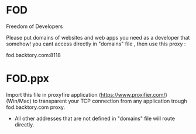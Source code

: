 # FOD
Freedom of Developers


Please put domains of websites and web apps you need as a developer that somehow! you cant access directly  in "domains" file , then use this proxy :

fod.backtory.com:8118



# FOD.ppx
Import this file in proxyfire application (https://www.proxifier.com/) (Win/Mac) to transparent your TCP connection from any application trough fod.backtory.com proxy.
* All other addresses that are not defined in "domains" file will route directly.
